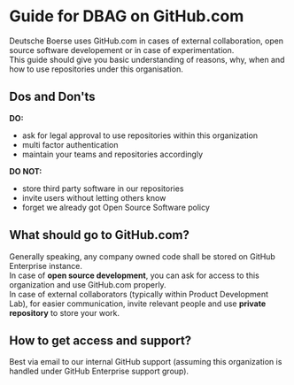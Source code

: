 Guide for DBAG on GitHub.com
============================

Deutsche Boerse uses GitHub.com in cases of external collaboration, open source software developement or in case of experimentation.  
This guide should give you basic understanding of reasons, why, when and how to use repositories under this organisation.

Dos and Don'ts
--------------

**DO:**  
- ask for legal approval to use repositories within this organization
- multi factor authentication
- maintain your teams and repositories accordingly

**DO NOT:**

- store third party software in our repositories
- invite users without letting others know
- forget we already got Open Source Software policy

What should go to GitHub.com?
-----------------------------

Generally speaking, any company owned code shall be stored on GitHub Enterprise instance.  
In case of **open source development**, you can ask for access to this organization and use GitHub.com properly.  
In case of external collaborators (typically within Product Development Lab), for easier communication, invite relevant people and use **private repository** to store your work.  

How to get access and support?
------------------------------

Best via email to our internal GitHub support (assuming this organization is handled under GitHub Enterprise support group).

